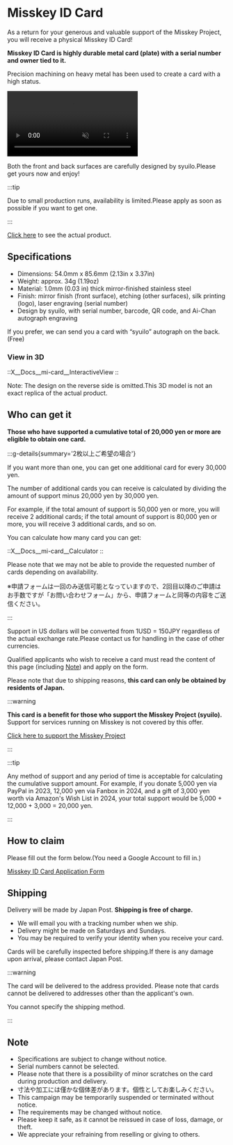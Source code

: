 # Misskey ID Card

As a return for your generous and valuable support of the Misskey Project, you will receive a physical Misskey ID Card!

**Misskey ID Card is highly durable metal card (plate) with a serial number and owner tied to it.**

Precision machining on heavy metal has been used to create a card with a high status.

<video src="/video/mi-id-card-teaser.mp4" muted autoplay loop></video>

Both the front and back surfaces are carefully designed by syuilo.Please get yours now and enjoy!

:::tip

Due to small production runs, availability is limited.Please apply as soon as possible if you want to get one.

:::

[Click here](https://www.youtube.com/shorts/AdzzwxEa-WE) to see the actual product.

## Specifications

- Dimensions: 54.0mm x 85.6mm (2.13in x 3.37in)
- Weight: approx. 34g (1.19oz)
- Material: 1.0mm (0.03 in) thick mirror-finished stainless steel
- Finish: mirror finish (front surface), etching (other surfaces), silk printing (logo), laser engraving (serial number)
- Design by syuilo, with serial number, barcode, QR code, and Ai-Chan autograph engraving

If you prefer, we can send you a card with “syuilo” autograph on the back.(Free)

### View in 3D

::X__Docs__mi-card__InteractiveView
::

Note: The design on the reverse side is omitted.This 3D model is not an exact replica of the actual product.

## Who can get it

**Those who have supported a cumulative total of 20,000 yen or more are eligible to obtain one card.**

:::g-details{summary='2枚以上ご希望の場合'}

If you want more than one, you can get one additional card for every 30,000 yen.

The number of additional cards you can receive is calculated by dividing the amount of support minus 20,000 yen by 30,000 yen.

For example, if the total amount of support is 50,000 yen or more, you will receive 2 additional cards; if the total amount of support is 80,000 yen or more, you will receive 3 additional cards, and so on.

You can calculate how many card you can get:

::X__Docs__mi-card__Calculator
::

Please note that we may not be able to provide the requested number of cards depending on availability.

※申請フォームは一回のみ送信可能となっていますので、2回目以降のご申請はお手数ですが「お問い合わせフォーム」から、申請フォームと同等の内容をご送信ください。

:::

Support in US dollars will be converted from 1USD = 150JPY regardless of the actual exchange rate.Please contact us for handling in the case of other currencies.

Qualified applicants who wish to receive a card must read the content of this page (including [Note](#note)) and apply on the form.

Please note that due to shipping reasons, **this card can only be obtained by residents of Japan.**

:::warning

**This card is a benefit for those who support the Misskey Project (syuilo).**
Support for services running on Misskey is not covered by this offer.

[Click here to support the Misskey Project](/docs/donate/)

:::

:::tip

Any method of support and any period of time is acceptable for calculating the cumulative support amount.
For example, if you donate 5,000 yen via PayPal in 2023, 12,000 yen via Fanbox in 2024, and a gift of 3,000 yen worth via Amazon's Wish List in 2024, your total support would be 5,000 + 12,000 + 3,000 = 20,000 yen.

:::

## How to claim

Please fill out the form below.(You need a Google Account to fill in.)

[Misskey ID Card Application Form](https://forms.gle/3EcRw21nUcGqGVk68)

## Shipping

Delivery will be made by Japan Post. **Shipping is free of charge.**

- We will email you with a tracking number when we ship.
- Delivery might be made on Saturdays and Sundays.
- You may be required to verify your identity when you receive your card.

Cards will be carefully inspected before shipping.If there is any damage upon arrival, please contact Japan Post.

:::warning

The card will be delivered to the address provided.
Please note that cards cannot be delivered to addresses other than the applicant's own.

You cannot specify the shipping method.

:::

## Note

- Specifications are subject to change without notice.
- Serial numbers cannot be selected.
- Please note that there is a possibility of minor scratches on the card during production and delivery.
- 寸法や加工には僅かな個体差があります。個性としてお楽しみください。
- This campaign may be temporarily suspended or terminated without notice.
- The requirements may be changed without notice.
- Please keep it safe, as it cannot be reissued in case of loss, damage, or theft.
- We appreciate your refraining from reselling or giving to others.
